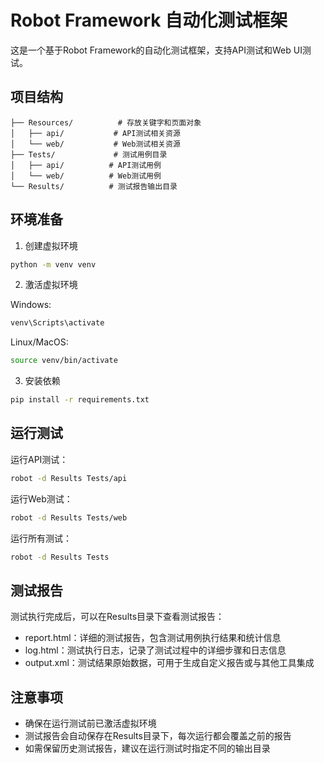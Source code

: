 # Robot Framework 自动化测试框架

这是一个基于Robot Framework的自动化测试框架，支持API测试和Web UI测试。

## 项目结构

```
├── Resources/          # 存放关键字和页面对象
│   ├── api/           # API测试相关资源
│   └── web/           # Web测试相关资源
├── Tests/             # 测试用例目录
│   ├── api/          # API测试用例
│   └── web/          # Web测试用例
└── Results/          # 测试报告输出目录
```

## 环境准备

1. 创建虚拟环境
```bash
python -m venv venv
```

2. 激活虚拟环境

Windows:
```bash
venv\Scripts\activate
```

Linux/MacOS:
```bash
source venv/bin/activate
```

3. 安装依赖
```bash
pip install -r requirements.txt
```

## 运行测试

运行API测试：
```bash
robot -d Results Tests/api
```

运行Web测试：
```bash
robot -d Results Tests/web
```

运行所有测试：
```bash
robot -d Results Tests
```

## 测试报告

测试执行完成后，可以在Results目录下查看测试报告：
- report.html：详细的测试报告，包含测试用例执行结果和统计信息
- log.html：测试执行日志，记录了测试过程中的详细步骤和日志信息
- output.xml：测试结果原始数据，可用于生成自定义报告或与其他工具集成

## 注意事项

- 确保在运行测试前已激活虚拟环境
- 测试报告会自动保存在Results目录下，每次运行都会覆盖之前的报告
- 如需保留历史测试报告，建议在运行测试时指定不同的输出目录